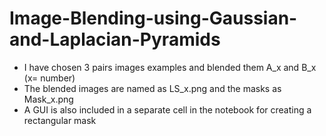 # Image-Blending-using-Gaussian-and-Laplacian-Pyramids

* I have chosen 3 pairs images examples and blended them A_x and B_x (x= number)
* The blended images are named as LS_x.png and the masks as Mask_x.png
* A GUI is also included in a separate cell in the notebook for creating a rectangular mask
